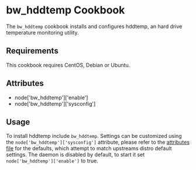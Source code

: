 bw_hddtemp Cookbook
====================
The `bw_hddtemp` cookbook installs and configures hddtemp, an hard drive
temperature monitoring utility.

Requirements
------------
This cookbook requires CentOS, Debian or Ubuntu.

Attributes
----------
* node['bw_hddtemp']['enable']
* node['bw_hddtemp']['sysconfig']

Usage
-----
To install hddtemp include `bw_hddtemp`. Settings can be customized using the
`node['bw_hddtemp']['sysconfig']` attribute, please refer to the
[attributes file](attributes/default.rb) for the defaults, which attempt to
match upstreams distro default settings. The daemon is disabled by default, to
start it set `node['bw_hddtemp']['enable']` to true.
